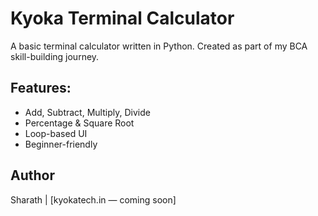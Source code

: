 # Kyoka Terminal Calculator

A basic terminal calculator written in Python. 
Created as part of my BCA skill-building journey.

## Features:
- Add, Subtract, Multiply, Divide
- Percentage & Square Root
- Loop-based UI
- Beginner-friendly

## Author
Sharath | [kyokatech.in — coming soon]
